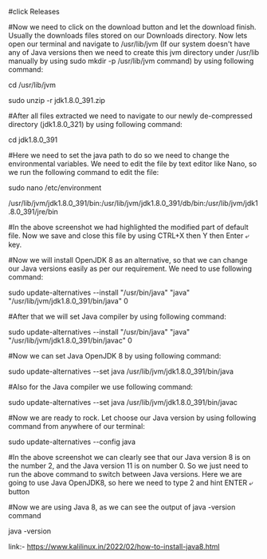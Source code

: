 #click Releases

#Now we need to click on the download button and let the download finish. Usually the downloads files stored on our Downloads directory. Now lets open our terminal and navigate to /usr/lib/jvm (If our system doesn't have any of Java versions then we need to create this jvm directory under /usr/lib manually by using sudo mkdir -p /usr/lib/jvm command) by using following command:

cd /usr/lib/jvm

sudo unzip -r jdk1.8.0_391.zip

#After all files extracted we need to navigate to our newly de-compressed directory (jdk1.8.0_321) by using following command:

cd jdk1.8.0_391

#Here we need to set the java path to do so we need to change the environmental variables. We need to edit the file by text editor like Nano, so we run the following command to edit the file:

sudo nano /etc/environment

/usr/lib/jvm/jdk1.8.0_391/bin:/usr/lib/jvm/jdk1.8.0_391/db/bin:/usr/lib/jvm/jdk1.8.0_391/jre/bin

#In the above screenshot we had highlighted the modified part of default file. Now we save and close this file by using CTRL+X then Y then Enter ⤶ key.

#Now we will install OpenJDK 8 as an alternative, so that we can change our Java versions easily as per our requirement. We need to use following command:

sudo update-alternatives --install  "/usr/bin/java" "java" "/usr/lib/jvm/jdk1.8.0_391/bin/java" 0

#After that we will set Java compiler by using following command:

sudo update-alternatives --install  "/usr/bin/java" "java" "/usr/lib/jvm/jdk1.8.0_391/bin/javac" 0

#Now we can set Java OpenJDK 8 by using following command:

sudo update-alternatives --set java /usr/lib/jvm/jdk1.8.0_391/bin/java

#Also for the Java compiler we use following command:

sudo update-alternatives --set java /usr/lib/jvm/jdk1.8.0_391/bin/javac

#Now we are ready to rock. Let choose our Java version by using following command from anywhere of our terminal:

sudo update-alternatives --config java

#In the above screenshot we can clearly see that our Java version 8 is on the number 2, and the Java version 11 is on number 0. So we just need to run the above command to switch between Java versions. Here we are going to use Java OpenJDK8, so here we need to type 2 and hint ENTER ⤶ button

#Now we are using Java 8, as we can see the output of java -version command

java -version

link:- https://www.kalilinux.in/2022/02/how-to-install-java8.html
